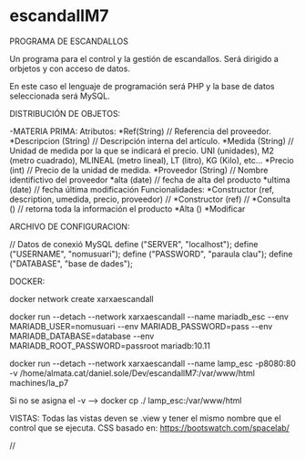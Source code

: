 # escandallM7
PROGRAMA DE ESCANDALLOS

Un programa para el control y la gestión de escandallos. Será dirigido a orbjetos y con acceso de datos.

En este caso el lenguaje de programación será PHP y la base de datos seleccionada será MySQL.

DISTRIBUCIÓN DE OBJETOS:

-MATERIA PRIMA:
Atributos:
*Ref(String) // Referencia del proveedor.
*Descripcion (String) // Descripción interna del artículo.
*Medida (String) // Unidad de medida por la que se indicará el precio. UNI (unidades), M2 (metro cuadrado), MLINEAL (metro lineal), LT (litro), KG (Kilo), etc...
*Precio (int) // Precio de la unidad de medida.
*Proveedor (String) // Nombre identifictivo del proveedor
*alta (date) // fecha de alta del producto
*ultima (date) // fecha última modificación
Funcionalidades:
*Constructor (ref, description, umedida, precio, proveedor) // 
*Constructor (ref) //
*Consulta () // retorna toda la información el producto
*Alta ()
*Modificar


ARCHIVO DE CONFIGURACION:

// Datos de conexió MySQL
define ("SERVER", "localhost");
define ("USERNAME", "nomusuari");
define ("PASSWORD", "paraula clau");
define ("DATABASE", "base de dades");

DOCKER:

docker network create xarxaescandall

docker run --detach --network xarxaescandall --name mariadb_esc --env MARIADB_USER=nomusuari --env MARIADB_PASSWORD=pass --env MARIADB_DATABASE=database --env MARIADB_ROOT_PASSWORD=passroot mariadb:10.11

docker run --detach --network xarxaescandall --name lamp_esc -p8080:80 -v /home/almata.cat/daniel.sole/Dev/escandallM7:/var/www/html machines/la_p7

Si no se asigna el -v --> docker cp ./ lamp_esc:/var/www/html

VISTAS:
Todas las vistas deven se .view y tener el mismo nombre que el control que se ejecuta.
CSS basado en: https://bootswatch.com/spacelab/

//